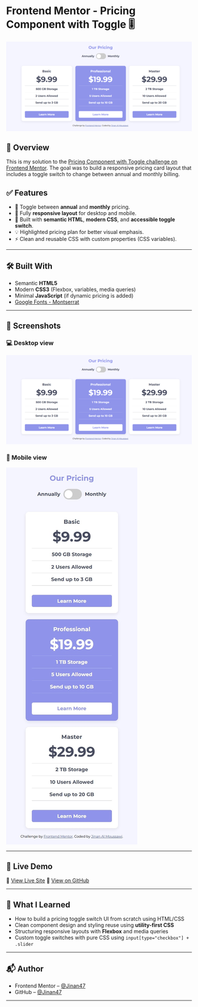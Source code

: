 # Frontend Mentor - Pricing Component with Toggle 🎚️

![Design preview for the Pricing component with toggle coding challenge](./images/desktop-preview.png)

## 📍 Overview

This is my solution to the [Pricing Component with Toggle challenge on Frontend Mentor](https://www.frontendmentor.io/challenges/pricing-component-with-toggle-8vPwRMIC). The goal was to build a responsive pricing card layout that includes a toggle switch to change between annual and monthly billing.

## ✅ Features

- 🔁 Toggle between **annual** and **monthly** pricing.
- 📱 Fully **responsive layout** for desktop and mobile.
- 🎯 Built with **semantic HTML**, **modern CSS**, and **accessible toggle switch**.
- 💡 Highlighted pricing plan for better visual emphasis.
- ⚡ Clean and reusable CSS with custom properties (CSS variables).

---

## 🛠️ Built With

- Semantic **HTML5**
- Modern **CSS3** (Flexbox, variables, media queries)
- Minimal **JavaScript** (if dynamic pricing is added)
- [Google Fonts - Montserrat](https://fonts.google.com/specimen/Montserrat)

---

## 📸 Screenshots

### 💻 Desktop view

![Desktop Screenshot](./images/desktop-preview.png)

### 📱 Mobile view

![Mobile Screenshot](./images/mobile-preview.jpeg)

---

## 🚀 Live Demo

🔗 [View Live Site](https://Jinan47.github.io/pricing-tables)
📂 [View on GitHub](https://github.com/Jinan47/pricing-tables)

---

## 🧠 What I Learned

- How to build a pricing toggle switch UI from scratch using HTML/CSS
- Clean component design and styling reuse using **utility-first CSS**
- Structuring responsive layouts with **Flexbox** and media queries
- Custom toggle switches with pure CSS using `input[type="checkbox"] + .slider`

---

## 📬 Author

- Frontend Mentor – [@Jinan47](https://www.frontendmentor.io/profile/Jinan47)
- GitHub – [@Jinan47](https://github.com/Jinan47)

---
